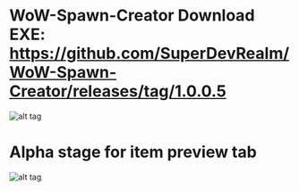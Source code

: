 # WoW-Spawn-Creator Download EXE: https://github.com/SuperDevRealm/WoW-Spawn-Creator/releases/tag/1.0.0.5

![alt tag](https://image.prntscr.com/image/JFOtMZboRyOxzQG7MhA22g.jpeg)

# Alpha stage for item preview tab

![alt tag](https://image.prntscr.com/image/-oWn6d8FQJ6tmR55YlwoMA.jpeg)

